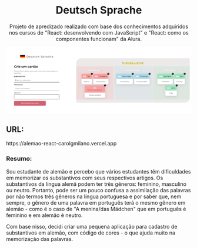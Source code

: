 <div align="center">
  <h1>Deutsch Sprache</h1>
  <p>Projeto de apredizado realizado com base dos conhecimentos adquiridos nos cursos de "React: desenvolvendo com JavaScript" e "React: como os componentes funcionam" da Alura.</p>
</div>

<div align="center">
  <img width="1000em" src="eu.png"></img>
</div>

<div>
  <h2>URL:</h2> https://alemao-react-carolgmilano.vercel.app
</div>

<div>
  <h3>Resumo:</h3><p>Sou estudante de alemão e percebo que vários estudantes têm dificuldades em memorizar os substantivos com seus respectivos artigos.
Os substantivos da língua alemã podem ter três gêneros: feminino, masculino ou neutro. Portanto, pode ser um pouco confusa a assimilação das palavras por não termos três gêneros na língua portuguesa e por saber que, nem sempre, o gênero de uma palavra em português terá o mesmo gênero em alemão - como é o caso de "A menina/das Mädchen" que em português é feminino e em alemão é neutro.

Com base nisso, decidi criar uma pequena aplicação para cadastro de substantivos em alemão, com código de cores - o que ajuda muito na memorização das palavras.</p>
</div>
